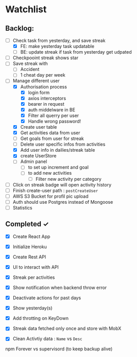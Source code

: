 # Watchlist

## Backlog:

- [ ] Check task from yesterday, and save streak
  - [x] FE: make yesterday task updatable
  - [ ] BE: update streak if task from yesterday get udpated
- [ ] Checkpooint streak shows star
- [ ] Save streak with 
  - [ ] Accident
  - [ ] 1 cheat day per week 
- [ ] Manage different user
  - [x] Authorisation process
    - [x] login form
    - [x] axios interceptors
    - [x] bearer in request
    - [x] auth middelware in BE
    - [x] Filter all querry per user
    - [x] Handle wrong password!
  - [x] Create user table
  - [x] Get activities data from user
  - [ ] Get goals from user for streak
  - [ ] Delete user specific infos from activities
  - [x] Add user info in dailies/streak table
  - [x] create UserStore
  - [ ] Admin panel
    - [ ] to set up increment and goal
    - [ ] to add new activities
      - [ ] Filter new activity per category
- [ ] Click on streak badge will open activity history
- [ ] Finish create-user path : `postCreateUser`
- [ ] AWS S3 Bucket for profil pic upload
- [ ] Auth should use Postgres instead of Mongoose
- [ ] Statistics

## Completed ✓

- [x] Create React App
- [x] Initialize Heroku
- [x] Create Rest API
- [x] UI to interact with API
- [x] Streak per activities
- [x] Show notification when backend throw error
- [x] Deactivate actions for past days
- [x] Show yesterday(s)
- [x] Add throtting on KeyDown
- [x] Streak data fetched only once and store with MobX
- [x] Clean Activtiy data : `Name` vs `Desc`



npm Forever vs supervisord (to keep backup alive)
